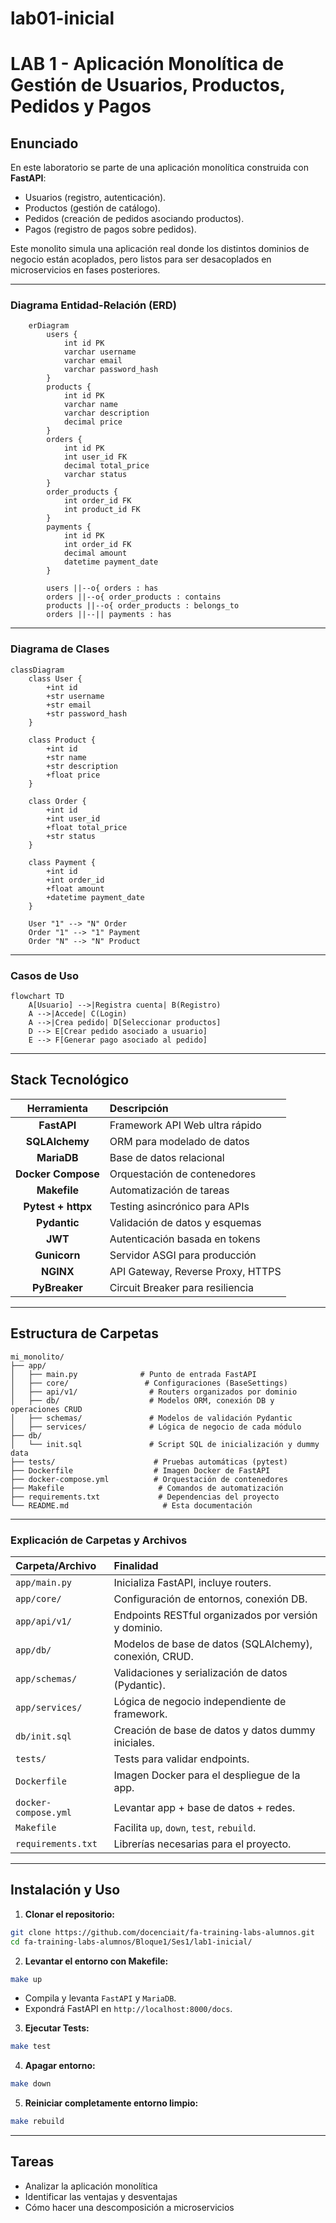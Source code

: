 

# lab01-inicial

# LAB 1 - Aplicación Monolítica de Gestión de Usuarios, Productos, Pedidos y Pagos

## Enunciado

En este laboratorio se parte de una aplicación monolítica construida con **FastAPI**:

- Usuarios (registro, autenticación).
- Productos (gestión de catálogo).
- Pedidos (creación de pedidos asociando productos).
- Pagos (registro de pagos sobre pedidos).

Este monolito simula una aplicación real donde los distintos dominios de negocio están acoplados, pero listos para ser desacoplados en microservicios en fases posteriores.

---

### Diagrama Entidad-Relación (ERD)

```mermaid
    erDiagram
        users {
            int id PK
            varchar username
            varchar email
            varchar password_hash
        }
        products {
            int id PK
            varchar name
            varchar description
            decimal price
        }
        orders {
            int id PK
            int user_id FK
            decimal total_price
            varchar status
        }
        order_products {
            int order_id FK
            int product_id FK
        }
        payments {
            int id PK
            int order_id FK
            decimal amount
            datetime payment_date
        }

        users ||--o{ orders : has
        orders ||--o{ order_products : contains
        products ||--o{ order_products : belongs_to
        orders ||--|| payments : has
```

---

### Diagrama de Clases

```mermaid
classDiagram
    class User {
        +int id
        +str username
        +str email
        +str password_hash
    }

    class Product {
        +int id
        +str name
        +str description
        +float price
    }

    class Order {
        +int id
        +int user_id
        +float total_price
        +str status
    }

    class Payment {
        +int id
        +int order_id
        +float amount
        +datetime payment_date
    }

    User "1" --> "N" Order
    Order "1" --> "1" Payment
    Order "N" --> "N" Product
```

---

###  Casos de Uso

```mermaid
flowchart TD
    A[Usuario] -->|Registra cuenta| B(Registro)
    A -->|Accede| C(Login)
    A -->|Crea pedido| D[Seleccionar productos]
    D --> E[Crear pedido asociado a usuario]
    E --> F[Generar pago asociado al pedido]
```

---

##  Stack Tecnológico 

|     Herramienta    | Descripción                       |
| :----------------: | :-------------------------------- |
|     **FastAPI**    | Framework API Web ultra rápido    |
|   **SQLAlchemy**   | ORM para modelado de datos        |
|     **MariaDB**    | Base de datos relacional          |
| **Docker Compose** | Orquestación de contenedores      |
|    **Makefile**    | Automatización de tareas          |
| **Pytest + httpx** | Testing asincrónico para APIs     |
|    **Pydantic**    | Validación de datos y esquemas    |
|       **JWT**      | Autenticación basada en tokens    |
|    **Gunicorn**    | Servidor ASGI para producción     |
|      **NGINX**     | API Gateway, Reverse Proxy, HTTPS |
|    **PyBreaker**   | Circuit Breaker para resiliencia  |

---

## Estructura de Carpetas

```
mi_monolito/
├── app/
│   ├── main.py              # Punto de entrada FastAPI
│   ├── core/                 # Configuraciones (BaseSettings)
│   ├── api/v1/                # Routers organizados por dominio
│   ├── db/                    # Modelos ORM, conexión DB y operaciones CRUD
│   ├── schemas/               # Modelos de validación Pydantic
│   ├── services/              # Lógica de negocio de cada módulo
├── db/
│   └── init.sql               # Script SQL de inicialización y dummy data
├── tests/                      # Pruebas automáticas (pytest)
├── Dockerfile                  # Imagen Docker de FastAPI
├── docker-compose.yml          # Orquestación de contenedores
├── Makefile                     # Comandos de automatización
├── requirements.txt             # Dependencias del proyecto
└── README.md                     # Esta documentación
```

---

### Explicación de Carpetas y Archivos

| Carpeta/Archivo      | Finalidad                                              |
| :------------------- | :----------------------------------------------------- |
| `app/main.py`        | Inicializa FastAPI, incluye routers.                   |
| `app/core/`          | Configuración de entornos, conexión DB.                |
| `app/api/v1/`        | Endpoints RESTful organizados por versión y dominio.   |
| `app/db/`            | Modelos de base de datos (SQLAlchemy), conexión, CRUD. |
| `app/schemas/`       | Validaciones y serialización de datos (Pydantic).      |
| `app/services/`      | Lógica de negocio independiente de framework.          |
| `db/init.sql`        | Creación de base de datos y datos dummy iniciales.     |
| `tests/`             | Tests para validar endpoints.                          |
| `Dockerfile`         | Imagen Docker para el despliegue de la app.            |
| `docker-compose.yml` | Levantar app + base de datos + redes.                  |
| `Makefile`           | Facilita `up`, `down`, `test`, `rebuild`.              |
| `requirements.txt`   | Librerías necesarias para el proyecto.                 |

---

## Instalación y Uso

1. **Clonar el repositorio:**

```bash
git clone https://github.com/docenciait/fa-training-labs-alumnos.git
cd fa-training-labs-alumnos/Bloque1/Ses1/lab1-inicial/
```

2. **Levantar el entorno con Makefile:**

```bash
make up
```

* Compila y levanta `FastAPI` y `MariaDB`.
* Expondrá FastAPI en `http://localhost:8000/docs`.

3. **Ejecutar Tests:**

```bash
make test
```

4. **Apagar entorno:**

```bash
make down
```

5. **Reiniciar completamente entorno limpio:**

```bash
make rebuild
```

---

## Tareas

- Analizar la aplicación monolítica
- Identificar las ventajas y desventajas
- Cómo hacer una descomposición a microservicios
